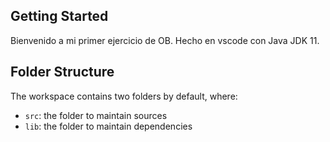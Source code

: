 ## Getting Started

Bienvenido a mi primer ejercicio de OB.
Hecho en vscode con Java JDK 11.

## Folder Structure

The workspace contains two folders by default, where:

- `src`: the folder to maintain sources
- `lib`: the folder to maintain dependencies

